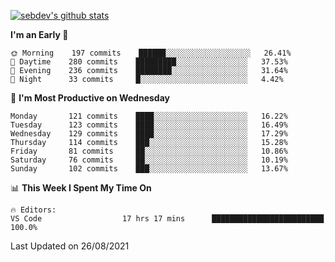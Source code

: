 [![sebdev's github stats](https://github-readme-stats.vercel.app/api?username=sebdeveloper6952&theme=vue-dark)](https://github.com/anuraghazra/github-readme-stats)
<!--START_SECTION:waka-->
**I'm an Early 🐤** 

```text
🌞 Morning    197 commits    ██████░░░░░░░░░░░░░░░░░░░   26.41% 
🌆 Daytime    280 commits    █████████░░░░░░░░░░░░░░░░   37.53% 
🌃 Evening    236 commits    ████████░░░░░░░░░░░░░░░░░   31.64% 
🌙 Night      33 commits     █░░░░░░░░░░░░░░░░░░░░░░░░   4.42%

```
📅 **I'm Most Productive on Wednesday** 

```text
Monday       121 commits    ████░░░░░░░░░░░░░░░░░░░░░   16.22% 
Tuesday      123 commits    ████░░░░░░░░░░░░░░░░░░░░░   16.49% 
Wednesday    129 commits    ████░░░░░░░░░░░░░░░░░░░░░   17.29% 
Thursday     114 commits    ███░░░░░░░░░░░░░░░░░░░░░░   15.28% 
Friday       81 commits     ██░░░░░░░░░░░░░░░░░░░░░░░   10.86% 
Saturday     76 commits     ██░░░░░░░░░░░░░░░░░░░░░░░   10.19% 
Sunday       102 commits    ███░░░░░░░░░░░░░░░░░░░░░░   13.67%

```


📊 **This Week I Spent My Time On** 

```text
🔥 Editors: 
VS Code                  17 hrs 17 mins      █████████████████████████   100.0%

```


 Last Updated on 26/08/2021
<!--END_SECTION:waka-->
